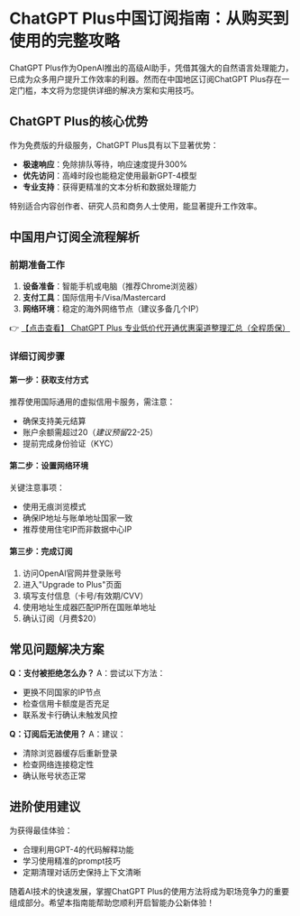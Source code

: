 # ChatGPT Plus中国订阅指南：从购买到使用的完整攻略

ChatGPT Plus作为OpenAI推出的高级AI助手，凭借其强大的自然语言处理能力，已成为众多用户提升工作效率的利器。然而在中国地区订阅ChatGPT Plus存在一定门槛，本文将为您提供详细的解决方案和实用技巧。

## ChatGPT Plus的核心优势

作为免费版的升级服务，ChatGPT Plus具有以下显著优势：

- **极速响应**：免除排队等待，响应速度提升300%
- **优先访问**：高峰时段也能稳定使用最新GPT-4模型
- **专业支持**：获得更精准的文本分析和数据处理能力

特别适合内容创作者、研究人员和商务人士使用，能显著提升工作效率。

## 中国用户订阅全流程解析

### 前期准备工作

1. **设备准备**：智能手机或电脑（推荐Chrome浏览器）
2. **支付工具**：国际信用卡/Visa/Mastercard
3. **网络环境**：稳定的海外网络节点（建议多备几个IP）

👉 [【点击查看】 ChatGPT Plus 专业低价代开通优惠渠道整理汇总（全程质保）](https://bit.ly/DaiKai)

### 详细订阅步骤

#### 第一步：获取支付方式
推荐使用国际通用的虚拟信用卡服务，需注意：
- 确保支持美元结算
- 账户余额需超过$20（建议预留$22-25）
- 提前完成身份验证（KYC）

#### 第二步：设置网络环境
关键注意事项：
- 使用无痕浏览模式
- 确保IP地址与账单地址国家一致
- 推荐使用住宅IP而非数据中心IP

#### 第三步：完成订阅
1. 访问OpenAI官网并登录账号
2. 进入"Upgrade to Plus"页面
3. 填写支付信息（卡号/有效期/CVV）
4. 使用地址生成器匹配IP所在国账单地址
5. 确认订阅（月费$20）

## 常见问题解决方案

**Q：支付被拒绝怎么办？**
A：尝试以下方法：
- 更换不同国家的IP节点
- 检查信用卡额度是否充足
- 联系发卡行确认未触发风控

**Q：订阅后无法使用？**
A：建议：
- 清除浏览器缓存后重新登录
- 检查网络连接稳定性
- 确认账号状态正常

## 进阶使用建议

为获得最佳体验：
- 合理利用GPT-4的代码解释功能
- 学习使用精准的prompt技巧
- 定期清理对话历史保持上下文清晰

随着AI技术的快速发展，掌握ChatGPT Plus的使用方法将成为职场竞争力的重要组成部分。希望本指南能帮助您顺利开启智能办公新体验！